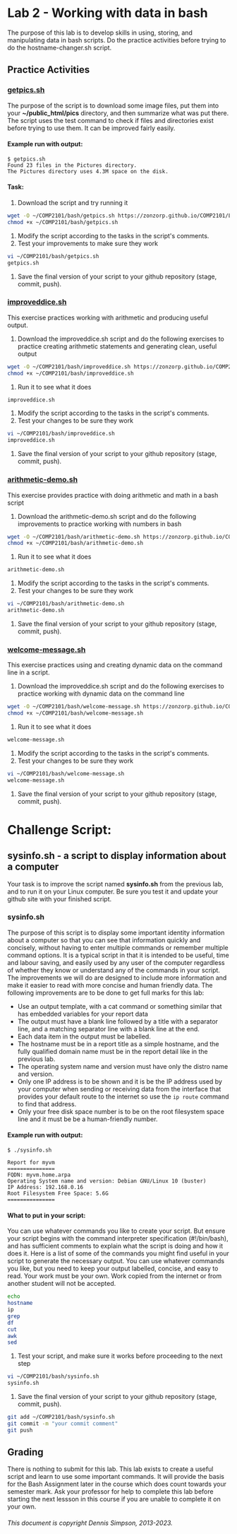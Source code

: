 # Lab 2 - Working with data in bash
The purpose of this lab is to develop skills in using, storing, and manipulating data in bash scripts. Do the practice activities before trying to do the hostname-changer.sh script.

## Practice Activities

### [getpics.sh](scripts-lab2/getpics.sh)
The purpose of the script is to download some image files, put them into your **~/public_html/pics** directory, and then summarize what was put there. The script uses the test command to check if files and directories exist before trying to use them. It can be improved fairly easily.

#### Example run with output:
```
$ getpics.sh
Found 23 files in the Pictures directory.
The Pictures directory uses 4.3M space on the disk.
```
#### Task:
1. Download the script and try running it
```bash
wget -O ~/COMP2101/bash/getpics.sh https://zonzorp.github.io/COMP2101/Labs/bash/scripts-lab2/getpics.sh
chmod +x ~/COMP2101/bash/getpics.sh
```
1. Modify the script according to the tasks in the script's comments.
1. Test your improvements to make sure they work
```bash
vi ~/COMP2101/bash/getpics.sh
getpics.sh
```
1. Save the final version of your script to your github repository (stage, commit, push).

### [improveddice.sh](scripts-lab2/improveddice.sh)
This exercise practices working with arithmetic and producing useful output.
1. Download the improveddice.sh script and do the following exercises to practice creating arithmetic statements and generating clean, useful output
```bash
wget -O ~/COMP2101/bash/improveddice.sh https://zonzorp.github.io/COMP2101/Labs/bash/scripts-lab2/improveddice.sh
chmod +x ~/COMP2101/bash/improveddice.sh
```
1. Run it to see what it does
```bash
improveddice.sh
```
1. Modify the script according to the tasks in the script's comments.
1. Test your changes to be sure they work
```bash
vi ~/COMP2101/bash/improveddice.sh
improveddice.sh
```
1. Save the final version of your script to your github repository (stage, commit, push).

### [arithmetic-demo.sh](scripts-lab2/arithmetic-demo.sh)
This exercise provides practice with doing arithmetic and math in a bash script
1. Download the arithmetic-demo.sh script and do the following improvements to practice working with numbers in bash
```bash
wget -O ~/COMP2101/bash/arithmetic-demo.sh https://zonzorp.github.io/COMP2101/Labs/bash/scripts-lab2/arithmetic-demo.sh
chmod +x ~/COMP2101/bash/arithmetic-demo.sh
```
1. Run it to see what it does
```bash
arithmetic-demo.sh
```
1. Modify the script according to the tasks in the script's comments.
1. Test your changes to be sure they work
```bash
vi ~/COMP2101/bash/arithmetic-demo.sh
arithmetic-demo.sh
```
1. Save the final version of your script to your github repository (stage, commit, push).

### [welcome-message.sh](scripts-lab2/welcome-example.sh)
This exercise practices using and creating dynamic data on the command line in a script.
1. Download the improveddice.sh script and do the following exercises to practice working with dynamic data on the command line
```bash
wget -O ~/COMP2101/bash/welcome-message.sh https://zonzorp.github.io/COMP2101/Labs/bash/scripts-lab2/welcome-example.sh
chmod +x ~/COMP2101/bash/welcome-message.sh
```
1. Run it to see what it does
```bash
welcome-message.sh
```
1. Modify the script according to the tasks in the script's comments.
1. Test your changes to be sure they work
```bash
vi ~/COMP2101/bash/welcome-message.sh
welcome-message.sh
```
1. Save the final version of your script to your github repository (stage, commit, push).


# Challenge Script:
## sysinfo.sh - a script to display information about a computer

Your task is to improve the script named **sysinfo.sh** from the previous lab, and to run it on your Linux computer. Be sure you test it and update your github site with your finished script.

### sysinfo.sh
The purpose of this script is to display some important identity information about a computer so that you can see that information quickly and concisely, without having to enter multiple commands or remember multiple command options. It is a typical script in that it is intended to be useful, time and labour saving, and easily used by any user of the computer regardless of whether they know or understand any of the commands in your script.
The improvements we will do are designed to include more information and make it easier to read with more concise and human friendly data. The following improvements are to be done to get full marks for this lab:
* Use an output template, with a cat command or something similar that has embedded variables for your report data
* The output must have a blank line followed by a title with a separator line, and a matching separator line with a blank line at the end.
* Each data item in the output must be labelled.
* The hostname must be in a report title as a simple hostname, and the fully qualified domain name must be in the report detail like in the previous lab.
* The operating system name and version must have only the distro name and version.
* Only one IP address is to be shown and it is be the IP address used by your computer when sending or receiving data from the interface that provides your default route to the internet so use the `ip route` command to find that address.
* Only your free disk space number is to be on the root filesystem space line and it must be be a human-friendly number.

#### Example run with output:
```
$ ./sysinfo.sh

Report for myvm
===============
FQDN: myvm.home.arpa
Operating System name and version: Debian GNU/Linux 10 (buster)
IP Address: 192.168.0.16 
Root Filesystem Free Space: 5.6G
===============

```

#### What to put in your script:
You can use whatever commands you like to create your script. But ensure your script begins with the command interpreter specification (#!/bin/bash), and has sufficient comments to explain what the script is doing and how it does it. Here is a list of some of the commands you might find useful in your script to generate the necessary output. You can use whatever commands you like, but you need to keep your output labelled, concise, and easy to read. Your work must be your own. Work copied from the internet or from another student will not be accepted.
```bash
echo
hostname
ip
grep
df
cut
awk
sed
```

1. Test your script, and make sure it works before proceeding to the next step
```bash
vi ~/COMP2101/bash/sysinfo.sh
sysinfo.sh
```

1. Save the final version of your script to your github repository (stage, commit, push).
```bash
git add ~/COMP2101/bash/sysinfo.sh
git commit -m "your commit comment"
git push
```

## Grading
There is nothing to submit for this lab. This lab exists to create a useful script and learn to use some important commands. It will provide the basis for the Bash Assignment later in the course which does count towards your semester mark. Ask your professor for help to complete this lab before starting the next lessson in this course if you are unable to complete it on your own.

###### This document is copyright Dennis Simpson, 2013-2023.
